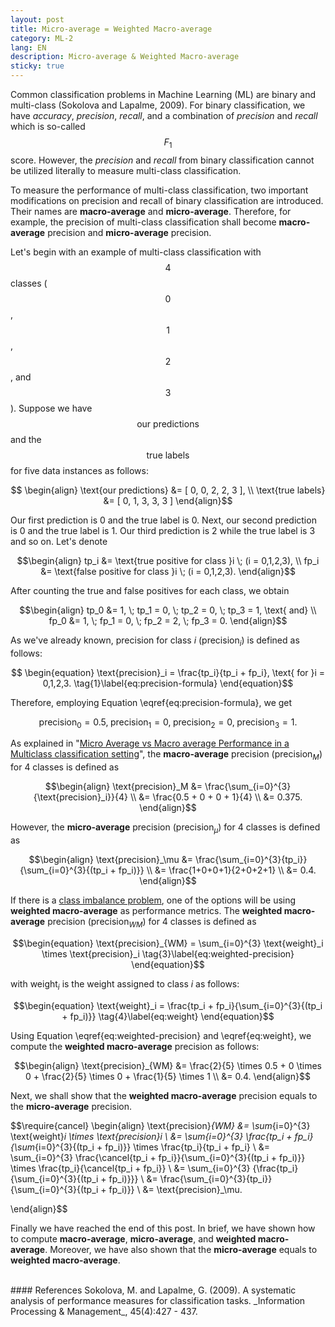 ```yaml
---
layout: post
title: Micro-average = Weighted Macro-average 
category: ML-2
lang: EN
description: Micro-average & Weighted Macro-average 
sticky: true
---
```


Common classification problems in Machine Learning (ML) are binary and multi-class (Sokolova and Lapalme, 2009). For binary classification, we have _accuracy_, _precision_, _recall_, and a combination of _precision_ and _recall_ which is so-called $$F_1$$ score. However, the _precision_ and _recall_ from binary classification cannot be utilized literally to measure multi-class classification.

To measure the performance of multi-class classification, two important modifications on precision and recall of binary classification are introduced. Their names are **macro-average** and **micro-average**. Therefore, for example, the precision of multi-class classification shall become **macro-average** precision and **micro-average** precision.

Let's begin with an example of multi-class classification with $$4$$ classes ($$0$$, $$1$$, $$2$$, and $$3$$). Suppose we have $$\text{our predictions}$$ and the $$\text{true labels}$$ for five data instances as follows:

$$
    \begin{align} 
        \text{our predictions} &= [ 0, 0, 2, 2, 3 ],  \\
        \text{true labels} &= [ 0, 1, 3, 3, 3 ] 
    \end{align}$$

Our first prediction is $0$ and the true label is $0$. Next, our second prediction is $0$ and the true label is $1$. Our third prediction is $2$ while the true label is $3$ and so on. Let's denote 

$$\begin{align} tp_i &= \text{true positive for class }i \; (i = 0,1,2,3), \\
                fp_i &= \text{false positive for class }i \; (i = 0,1,2,3).  \end{align}$$

After counting the true and false positives for each class, we obtain

$$\begin{align} tp_0 &= 1, \; tp_1 = 0, \; tp_2 = 0, \; tp_3 = 1, \text{ and} \\
                fp_0 &= 1, \; fp_1 = 0, \; fp_2 = 2, \; fp_3 = 0.  \end{align}$$

As we've already known, $\text{precision}$ for class $i$ ($\text{precision}_i$) is defined as follows:

$$ \begin{equation}
    \text{precision}_i = \frac{tp_i}{tp_i + fp_i}, \text{ for }i = 0,1,2,3. \tag{1}\label{eq:precision-formula}
\end{equation}$$

Therefore, employing Equation \eqref{eq:precision-formula}, we get

$$ \begin{equation}
    \text{precision}_0 = 0.5, \; \text{precision}_1 = 0, \; \text{precision}_2 = 0, \; \text{precision}_3 = 1. \tag{2}\label{eq:precision-results}
\end{equation}$$


As explained in "[Micro Average vs Macro average Performance in a Multiclass classification setting](https://datascience.stackexchange.com/questions/15989/micro-average-vs-macro-average-performance-in-a-multiclass-classification-settin)", the **macro-average** precision ($\text{precision}_M$) for $4$ classes is defined as 
    
$$\begin{align}
    \text{precision}_M &= \frac{\sum_{i=0}^{3}{\text{precision}_i}}{4} \\
                       &= \frac{0.5 + 0 + 0 + 1}{4} \\
                       &= 0.375.
\end{align}$$

However, the **micro-average** precision ($\text{precision}_\mu$) for $4$ classes is defined as 

$$\begin{align}
    \text{precision}_\mu &= \frac{\sum_{i=0}^{3}{tp_i}}{\sum_{i=0}^{3}{(tp_i + fp_i)}} \\
                       &= \frac{1+0+0+1}{2+0+2+1} \\
                       &= 0.4.
\end{align}$$

If there is a [class imbalance problem](https://machinelearningmastery.com/tactics-to-combat-imbalanced-classes-in-your-machine-learning-dataset/), one of the options will be using **weighted macro-average** as performance metrics. The **weighted macro-average** precision ($\text{precision}_{WM}$) for $4$ classes is defined as

$$\begin{equation}
    \text{precision}_{WM} = \sum_{i=0}^{3} \text{weight}_i \times \text{precision}_i  \tag{3}\label{eq:weighted-precision}
\end{equation}$$

with $\text{weight}_i$ is the weight assigned to class $i$ as follows:

$$\begin{equation}
    \text{weight}_i = \frac{tp_i + fp_i}{\sum_{i=0}^{3}{(tp_i + fp_i)}} \tag{4}\label{eq:weight}
\end{equation}$$

Using Equation \eqref{eq:weighted-precision} and \eqref{eq:weight}, we compute the **weighted macro-average** precision as follows:

$$\begin{align}
    \text{precision}_{WM} &= \frac{2}{5} \times 0.5 + 0 \times 0 + \frac{2}{5} \times 0 + \frac{1}{5} \times 1 \\
                          &= 0.4.
\end{align}$$

Next, we shall show that the **weighted macro-average** precision equals to the **micro-average** precision. 

$$\require{cancel} \begin{align}
    \text{precision}_{WM} &= \sum_{i=0}^{3} \text{weight}_i \times \text{precision}_i   \\
                          &= \sum_{i=0}^{3} \frac{tp_i + fp_i}{\sum_{i=0}^{3}{(tp_i + fp_i)}} \times \frac{tp_i}{tp_i + fp_i} \\
                          &= \sum_{i=0}^{3} \frac{\cancel{tp_i + fp_i}}{\sum_{i=0}^{3}{(tp_i + fp_i)}} \times \frac{tp_i}{\cancel{tp_i + fp_i}} \\ 
                          &= \sum_{i=0}^{3} {\frac{tp_i}{\sum_{i=0}^{3}{(tp_i + fp_i)}}} \\
                          &= \frac{\sum_{i=0}^{3}{tp_i}}{\sum_{i=0}^{3}{(tp_i + fp_i)}} \\
                          &= \text{precision}_\mu.

\end{align}$$

Finally we have reached the end of this post. In brief, we have shown how to compute **macro-average**, **micro-average**, and **weighted macro-average**. Moreover, we have also shown that the **micro-average** equals to **weighted macro-average**.

<br/>   
#### References
Sokolova, M. and Lapalme, G. (2009). A systematic analysis of performance measures for classification tasks. _Information Processing & Management_, 45(4):427 - 437.
